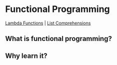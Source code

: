 # Functional Programming

<a href="./lambda.md">Lambda Functions</a> | <a href="./listcomp.md">List Comprehensions</a>

## What is functional programming?

## Why learn it?
